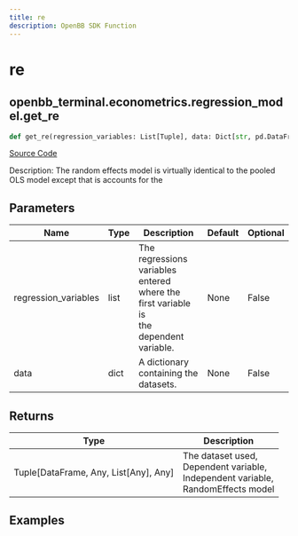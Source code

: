 ```yaml
---
title: re
description: OpenBB SDK Function
---
```


# re

## openbb_terminal.econometrics.regression_model.get_re

```python title='openbb_terminal/econometrics/regression_model.py'
def get_re(regression_variables: List[Tuple], data: Dict[str, pd.DataFrame]) -> Tuple
```
[Source Code](https://github.com/OpenBB-finance/OpenBBTerminal/tree/main/openbb_terminal/econometrics/regression_model.py#L320)

Description: The random effects model is virtually identical to the pooled OLS model except that is accounts for the

## Parameters

| Name | Type | Description | Default | Optional |
| ---- | ---- | ----------- | ------- | -------- |
| regression_variables | list | The regressions variables entered where the first variable is<br/>the dependent variable. | None | False |
| data | dict | A dictionary containing the datasets. | None | False |

## Returns

| Type | Description |
| ---- | ----------- |
| Tuple[DataFrame, Any, List[Any], Any] | The dataset used,<br/>Dependent variable,<br/>Independent variable,<br/>RandomEffects model |

## Examples

